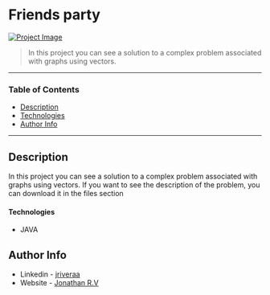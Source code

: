 # Friends party

[![Project Image](https://i.postimg.cc/65T9hkjm/Dise-o-sin-t-tulo.png)](https://postimg.cc/WhLLNHPG)

> In this project you can see a solution to a complex problem associated with graphs using vectors.

---

### Table of Contents

- [Description](#description)
- [Technologies](#technologies)
- [Author Info](#author-info)

---

## Description

In this project you can see a solution to a complex problem associated with graphs using vectors. If you want to see the description of the problem, you can download it in the files section

#### Technologies

- JAVA

## Author Info

- Linkedin - [jriveraa](https://www.linkedin.com/in/jriveraaa/)
- Website - [Jonathan R.V](https://riveraaj.github.io/Portfolio/)

